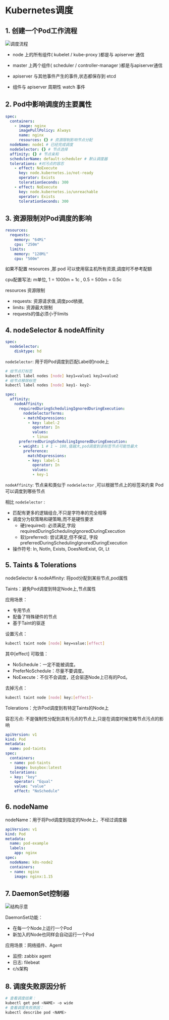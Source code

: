# Kubernetes调度

## 1. 创建一个Pod工作流程

![调度流程](https://s2.loli.net/2023/03/20/CUzLTAVhnNuJ26Y.png)

* node 上的所有组件( kubelet / kube-proxy )都是与 apiserver 通信

* master 上两个组件( scheduler / controller-manager )都是与apiserver通信

* apiserver 与其他事件产生的事件,状态都保存到 etcd

* 组件与 apiserver 周期性 watch 事件

## 2. Pod中影响调度的主要属性

```yaml
spec:
  containers:
    - image: nginx
      imagePullPolicy: Always
      name: nginx
      resources: {} # 资源限制影响节点分配
  nodeName: node1 # 已经完成调度
  nodeSelector: {} # 节点选择
  affinity: {} # 节点亲和
  schedulerName: default-scheduler # 默认调度器
  tolerations: #对污点的容忍
    - effect: NoExecute
      key: node.kubernetes.io/not-ready
      operator: Exists
      tolerationSeconds: 300
    - effect: NoExecute
      key: node.kubernetes.io/unreachable
      operator: Exists
      tolerationSeconds: 300
```

## 3. 资源限制对Pod调度的影响

```yaml
resources:
  requests:
    memory: "64Mi"
    cpu: "250m"
  limits:
    memory: "128Mi"
    cpu: "500m"
```

如果不配置 resources ,那 pod 可以使用宿主机所有资源,调度时不参考配额

cpu配置写法: m单位, 1 = 1000m = 1c , 0.5 = 500m = 0.5c

resources 资源限制

* requests: 资源请求值,调度pod依据,
* limits: 资源最大限制
* requests的值必须小于limits

## 4. nodeSelector & nodeAffinity

```yaml
spec:
  nodeSelector:
    disktype: hd
```

`nodeSelector`: 用于将Pod调度到匹配Label的node上

```bash
# 给节点打标签
kubectl label nodes [node] key1=value1 key2=value2
# 给节点移除标签
kubectl label nodes [node] key1- key2-
```

```yaml
spec:
  affinity:
    nodeAffinity:
      requiredDuringSchedulingIgnoredDuringExecution:
        nodeSelectorTerms:
        - matchExpressions:
          - key: label-2
            operator: In
            values:
            - linux
      preferredDuringSchedulingIgnoredDuringExecution:
      - weight: 1 # 1 ~ 100,值越大,pod调度到该标签节点可能性最大
        preference:
          matchExpressions:
          - key: label-1
            operator: In
            values:
            - key-1
```

`nodeAffinity`: 节点亲和类似于 `nodeSelector` ,可以根据节点上的标签来约束 Pod 可以调度到哪些节点

相比 `nodeSelector` :

* 匹配有更多的逻辑组合,不只是字符串的完全相等
* 调度分为软策略和硬策略,而不是硬性要求
  * 硬(required): 必须满足,字段 requiredDuringSchedulingIgnoredDuringExecution
  * 软(preferred): 尝试满足,但不保证, 字段 preferredDuringSchedulingIgnoredDuringExecution
* 操作符号: In, NotIn, Exists, DoesNotExist, Gt, Lt

## 5. Taints & Tolerations

nodeSelector & nodeAffinity: 将pod分配到某些节点,pod属性

Taints：避免Pod调度到特定Node上,节点属性

应用场景：

* 专用节点
* 配备了特殊硬件的节点
* 基于Taint的驱逐

设置污点：

```bash
kubectl taint node [node] key=value:[effect] 
```

其中[effect] 可取值：

* NoSchedule：一定不能被调度。
* PreferNoSchedule：尽量不要调度。
* NoExecute：不仅不会调度，还会驱逐Node上已有的Pod。

去掉污点：

```bash
kubectl taint node [node] key:[effect]-
```

Tolerations：允许Pod调度到有特定Taints的Node上

容忍污点: 不是强制性分配到具有污点的节点上,只是在调度时候忽略节点污点的影响

```yaml
apiVersion: v1
kind: Pod
metadata:
  name: pod-taints
spec:
  containers:
  - name: pod-taints
    image: busybox:latest
  tolerations:
  - key: "key"
    operator: "Equal"
    value: "value"
    effect: "NoSchedule"
```

## 6. nodeName 

nodeName：用于将Pod调度到指定的Node上，不经过调度器

```yaml
apiVersion: v1
kind: Pod
metadata:
  name: pod-example
  labels:
    app: nginx
spec:
  nodeName: k8s-node2
  containers:
  - name: nginx
    image: nginx:1.15
```

## 7. DaemonSet控制器

![结构示意](https://pic.imgdb.cn/item/641a70b3a682492fccd6441e.png)

DaemonSet功能：

* 在每一个Node上运行一个Pod
* 新加入的Node也同样会自动运行一个Pod

应用场景：网络插件、Agent

* 监控: zabbix agent
* 日志: filebeat
* c/s架构

## 8. 调度失败原因分析

```bash
# 查看调度结果：
kubectl get pod <NAME> -o wide
# 查看调度失败原因：
kubectl describe pod <NAME>
```
